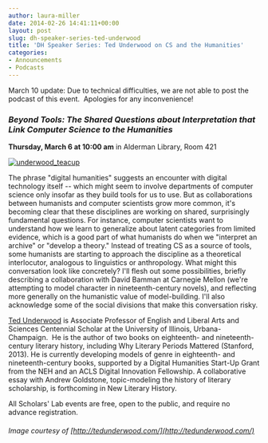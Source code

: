 ```yaml
---
author: laura-miller
date: 2014-02-26 14:41:11+00:00
layout: post
slug: dh-speaker-series-ted-underwood
title: 'DH Speaker Series: Ted Underwood on CS and the Humanities'
categories:
- Announcements
- Podcasts
---
```




March 10 update: Due to technical difficulties, we are not able to post the podcast of this event.  Apologies for any inconvenience!


### _Beyond Tools: The Shared Questions about Interpretation that Link Computer Science to the Humanities_


**Thursday, March 6 at 10:00 am**
in Alderman Library, Room 421

[![underwood_teacup](http://static.scholarslab.org/wp-content/uploads/2014/02/underwood_teacup.png)](http://static.scholarslab.org/wp-content/uploads/2014/02/underwood_teacup.png)

The phrase "digital humanities" suggests an encounter with digital technology itself -- which might seem to involve departments of computer science only insofar as they build tools for us to use. But as collaborations between humanists and computer scientists grow more common, it's becoming clear that these disciplines are working on shared, surprisingly fundamental questions. For instance, computer scientists want to understand how we learn to generalize about latent categories from limited evidence, which is a good part of what humanists do when we "interpret an archive" or "develop a theory." Instead of treating CS as a source of tools, some humanists are starting to approach the discipline as a theoretical interlocutor, analogous to linguistics or anthropology. What might this conversation look like concretely? I'll flesh out some possibilities, briefly describing a collaboration with David Bamman at Carnegie Mellon (we're attempting to model character in nineteenth-century novels), and reflecting more generally on the humanistic value of model-building. I'll also acknowledge some of the social divisions that make this conversation risky.

[Ted Underwood](http://www.english.illinois.edu/people/tunder) is Associate Professor of English and Liberal Arts and Sciences Centennial Scholar at the University of Illinois, Urbana-Champaign.  He is the author of two books on eighteenth- and nineteenth-century literary history, including Why Literary Periods Mattered (Stanford, 2013). He is currently developing models of genre in eighteenth- and nineteenth-century books, supported by a Digital Humanities Start-Up Grant from the NEH and an ACLS Digital Innovation Fellowship. A collaborative essay with Andrew Goldstone, topic-modeling the history of literary scholarship, is forthcoming in New Literary History.

All Scholars' Lab events are free, open to the public, and require no advance registration.


###### Image courtesy of [http://tedunderwood.com/](http://tedunderwood.com/)



